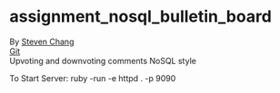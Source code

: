 # assignment_nosql_bulletin_board
By <a href="fullstackchang.com">Steven Chang</a> <br>
<a href="https://github.com/Steven-Chang/assignment_nosql_bulletin_board">Git</a> <br>
Upvoting and downvoting comments NoSQL style

To Start Server: ruby -run -e httpd . -p 9090
